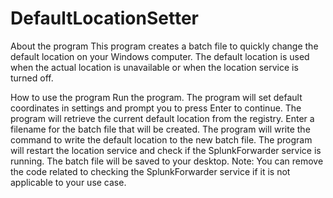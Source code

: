 # DefaultLocationSetter
About the program
This program creates a batch file to quickly change the default location on your Windows computer. The default location is used when the actual location is unavailable or when the location service is turned off.

How to use the program
Run the program.
The program will set default coordinates in settings and prompt you to press Enter to continue.
The program will retrieve the current default location from the registry.
Enter a filename for the batch file that will be created.
The program will write the command to write the default location to the new batch file.
The program will restart the location service and check if the SplunkForwarder service is running.
The batch file will be saved to your desktop.
Note: You can remove the code related to checking the SplunkForwarder service if it is not applicable to your use case.
